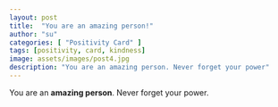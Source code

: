 ```yaml
---
layout: post
title:  "You are an amazing person!"
author: "su"
categories: [ "Positivity Card" ]
tags: [positivity, card, kindness]
image: assets/images/post4.jpg
description: "You are an amazing person. Never forget your power"
--- 
```


You are an **amazing person**. Never forget your power.